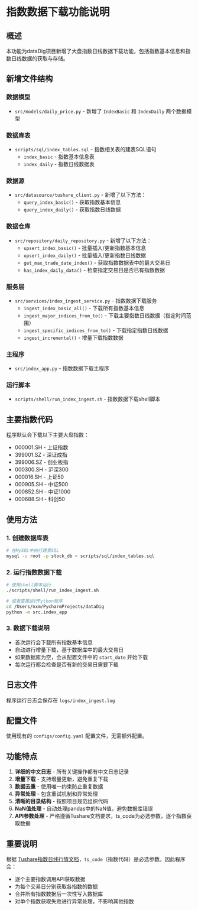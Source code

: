 # 指数数据下载功能说明

## 概述
本功能为dataDig项目新增了大盘指数日线数据下载功能，包括指数基本信息和指数日线数据的获取与存储。

## 新增文件结构

### 数据模型
- `src/models/daily_price.py` - 新增了 `IndexBasic` 和 `IndexDaily` 两个数据模型

### 数据库表
- `scripts/sql/index_tables.sql` - 指数相关表的建表SQL语句
  - `index_basic` - 指数基本信息表
  - `index_daily` - 指数日线数据表

### 数据源
- `src/datasource/tushare_client.py` - 新增了以下方法：
  - `query_index_basic()` - 获取指数基本信息
  - `query_index_daily()` - 获取指数日线数据

### 数据仓库
- `src/repository/daily_repository.py` - 新增了以下方法：
  - `upsert_index_basic()` - 批量插入/更新指数基本信息
  - `upsert_index_daily()` - 批量插入/更新指数日线数据
  - `get_max_trade_date_index()` - 获取指数数据表中的最大交易日
  - `has_index_daily_data()` - 检查指定交易日是否已有指数数据

### 服务层
- `src/services/index_ingest_service.py` - 指数数据下载服务
  - `ingest_index_basic_all()` - 下载所有指数基本信息
  - `ingest_major_indices_from_to()` - 下载主要指数日线数据（指定时间范围）
  - `ingest_specific_indices_from_to()` - 下载指定指数日线数据
  - `ingest_incremental()` - 增量下载指数数据

### 主程序
- `src/index_app.py` - 指数数据下载主程序

### 运行脚本
- `scripts/shell/run_index_ingest.sh` - 指数数据下载shell脚本

## 主要指数代码
程序默认会下载以下主要大盘指数：
- 000001.SH - 上证指数
- 399001.SZ - 深证成指
- 399006.SZ - 创业板指
- 000300.SH - 沪深300
- 000016.SH - 上证50
- 000905.SH - 中证500
- 000852.SH - 中证1000
- 000688.SH - 科创50

## 使用方法

### 1. 创建数据库表
```bash
# 在MySQL中执行建表SQL
mysql -u root -p stock_db < scripts/sql/index_tables.sql
```

### 2. 运行指数数据下载
```bash
# 使用shell脚本运行
./scripts/shell/run_index_ingest.sh

# 或者直接运行Python程序
cd /Users/nxm/PycharmProjects/dataDig
python -m src.index_app
```

### 3. 数据下载说明
- 首次运行会下载所有指数基本信息
- 自动进行增量下载，基于数据库中的最大交易日
- 如果数据库为空，会从配置文件中的 `start_date` 开始下载
- 每次运行都会检查是否有新的交易日需要下载

## 日志文件
程序运行日志会保存在 `logs/index_ingest.log`

## 配置文件
使用现有的 `configs/config.yaml` 配置文件，无需额外配置。

## 功能特点
1. **详细的中文日志** - 所有关键操作都有中文日志记录
2. **增量下载** - 支持增量更新，避免重复下载
3. **数据去重** - 使用唯一约束防止重复数据
4. **异常处理** - 包含重试机制和异常处理
5. **清晰的目录结构** - 按照项目规范组织代码
6. **NaN值处理** - 自动处理pandas中的NaN值，避免数据库错误
7. **API参数处理** - 严格遵循Tushare文档要求，ts_code为必选参数，逐个指数获取数据

## 重要说明
根据 [Tushare指数日线行情文档](https://tushare.pro/document/2?doc_id=95)，`ts_code`（指数代码）是必选参数。因此程序会：
- 逐个主要指数调用API获取数据
- 为每个交易日分别获取各指数的数据
- 合并所有指数数据后一次性写入数据库
- 对单个指数获取失败进行异常处理，不影响其他指数
